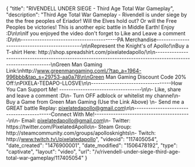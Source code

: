 {
    "title": "RIVENDELL UNDER SIEGE - Third Age Total War Gameplay",
    "description": "Third Age Total War Gameplay - Rivendell is under siege by the the free peoples of Eriador!  Will the Elves hold out?  Or will the Free Peoples be victories!  This is another epic battle in Middle Earth!  Enjoy :D\n\n\nIf you enjoyed the video don't forget to Like and Leave a comment :D\n\n-----------------------------------------PA Merchandise----------------------------------------------\n\nRepresent the Knight's of Apollo!\nBuy a T-shirt Here: http:\/\/shop.spreadshirt.com\/pixelatedapollo\/\n\n---------------------------------------------------------------------------------------------------------------\nGreen Man Gaming Link:\nhttp:\/\/www.greenmangaming.com\/?tap_a=1964-996bbb&tap_s=29753-aa0a78\n\nGreen Man Gaming Discount Code 20% Off:\nPIXELA-TEDAPO-LLOSVE\n\n----------------------------------How You Can Support Me! -----------------------------------\n\n- Like, share and leave a comment :D\n- Turn OFF adblock or whitelist my channel\n- Buy a Game from Green Man Gaming (Use the Link Above) \n- Send me a GREAT battle Replay: pixelatedapollo@gmail.com\n\n------------------------------------------Connect With Me!-----------------------------------------\n\n- Email: pixelatedapollo@gmail.com\n- Twitter: https:\/\/twitter.com\/PixelatedApollo\n- Steam Group:  http:\/\/steamcommunity.com\/groups\/apollosknights\n- Twitch: http:\/\/www.twitch.tv\/pixelatedapollo",
    "videoid": "117405054",
    "date_created": "1476900001",
    "date_modified": "1506478192",
    "type": "captivate",
    "layout": "video",
    "url": "\/v\/rivendell-under-siege-third-age-total-war-gameplay\/117405054"
}
